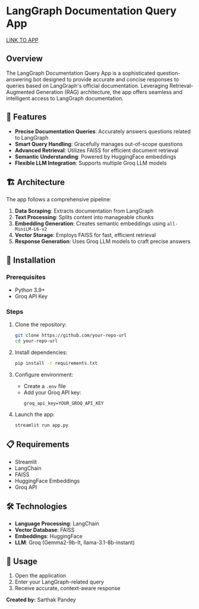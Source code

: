 # LangGraph Documentation Query App
[LINK TO APP](https://chatwithlanggraphdocumentation.streamlit.app/)


## Overview

The LangGraph Documentation Query App is a sophisticated question-answering bot designed to provide accurate and concise responses to queries based on LangGraph's official documentation. Leveraging Retrieval-Augmented Generation (RAG) architecture, the app offers seamless and intelligent access to LangGraph documentation.

## 🌟 Features

- **Precise Documentation Queries**: Accurately answers questions related to LangGraph
- **Smart Query Handling**: Gracefully manages out-of-scope questions
- **Advanced Retrieval**: Utilizes FAISS for efficient document retrieval
- **Semantic Understanding**: Powered by HuggingFace embeddings
- **Flexible LLM Integration**: Supports multiple Groq LLM models

## 🏗️ Architecture

The app follows a comprehensive pipeline:

1. **Data Scraping**: Extracts documentation from LangGraph
2. **Text Processing**: Splits content into manageable chunks
3. **Embedding Generation**: Creates semantic embeddings using `all-MiniLM-L6-v2`
4. **Vector Storage**: Employs FAISS for fast, efficient retrieval
5. **Response Generation**: Uses Groq LLM models to craft precise answers

## 🚀 Installation

### Prerequisites

- Python 3.9+
- Groq API Key

### Steps

1. Clone the repository:
   ```bash
   git clone https://github.com/your-repo-url
   cd your-repo-url
   ```

2. Install dependencies:
   ```bash
   pip install -r requirements.txt
   ```

3. Configure environment:
   - Create a `.env` file
   - Add your Groq API key:
     ```
     groq_api_key=YOUR_GROQ_API_KEY
     ```

4. Launch the app:
   ```bash
   streamlit run app.py
   ```

## 📋 Requirements

- Streamlit
- LangChain
- FAISS
- HuggingFace Embeddings
- Groq API

## 🛠️ Technologies

- **Language Processing**: LangChain
- **Vector Database**: FAISS
- **Embeddings**: HuggingFace
- **LLM**: Groq (Gemma2-9b-It, llama-3.1-8b-instant)

## 📝 Usage

1. Open the application
2. Enter your LangGraph-related query
3. Receive accurate, context-aware response


**Created by:** Sarthak Pandey
